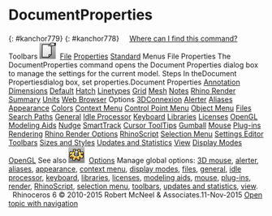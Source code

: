 ---
---


# DocumentProperties
{: #kanchor779}
{: #kanchor778}
 [![images/transparent.gif](images/transparent.gif)Where can I find this command?](javascript:void(0);) Toolbars
![images/documentproperties.png](images/documentproperties.png) [File](file-toolbar.html)  [Properties](properties-toolbar.html)  [Standard](standard-toolbar.html) 
Menus
File
Properties
The DocumentProperties command opens the Document Properties dialog box to manage the settings for the current model.
Steps
In theDocument Propertiesdialog box, set properties.Document Properties
 [Annotation](annotation.html) 
 [Dimensions](dimensions.html)  [Default](dimensions-style.html)  [Hatch](hatch.html)  [Linetypes](linetypes.html)  [Grid](grid.html) 
 [Mesh](mesh.html) 
 [Notes](notes.html) 
 [Rhino Render](rhino-render.html) 
 [Summary](summary.html) 
 [Units](units.html) 
 [Web Browser](webbrowser.html) 
Options
 [3DConnexion](3dconnexion.html) 
 [Alerter](alerter.html) 
 [Aliases](aliases.html) 
 [Appearance](appearance.html) 
 [Colors](appearance-colors.html) 
 [Context Menu](context-menu.html) 
 [Control Point Menu](context-menu.html#control-point-menu)  [Object Menu](context-menu.html#object-menu)  [Files](files.html) 
 [Search Paths](files-search-paths.html)  [General](general.html) 
 [Idle Processor](idleprocessor.html) 
 [Keyboard](keyboard.html) 
 [Libraries](libraries.html) 
 [Licenses](licenses.html) 
 [OpenGL](view-opengl.html) 
 [Modeling Aids](modeling-aids.html) 
 [Nudge](modeling-aids-nudge.html) 
 [SmartTrack](modeling-aids-smarttrack.html) 
 [Cursor ToolTips](modeling-aids-cursor-tooltips.html) 
 [Gumball](modeling-aids-gumball.html) 
 [Mouse](mouse.html) 
 [Plug-ins](plug-ins.html) 
 [Rendering](rendering.html) 
 [Rhino Render Options](rhino-render-options.html) 
 [RhinoScript](rhinoscript.html) 
 [Selection Menu](selection-menu.html) 
 [Settings Editor](advanced.html) 
 [Toolbars](toolbars.html) 
 [Sizes and Styles](toolbars-sizes-and-styles.html) 
 [Updates and Statistics](updates-and-statistics.html) 
 [View](view.html) 
 [Display Modes](view-displaymode-options.html) 
 [OpenGL](view-opengl.html) 
See also
![images/options.png](images/options.png) [Options](options.html) 
Manage global options: [3D mouse](3dconnexion.html), [alerter](alerter.html), [aliases](aliases.html), [appearance](appearance.html), [context menu](context-menu.html), [display modes](view-displaymode-options.html), [files](files.html), [general](general.html), [idle processor](idleprocessor.html), [keyboard](keyboard.html), [libraries](libraries.html), [licenses](licenses.html), [modeling aids](modeling-aids.html), [mouse](mouse.html), [plug-ins](plug-ins.html), [render](rendering.html), [RhinoScript](rhinoscript.html), [selection menu](selection-menu.html), [toolbars](toolbars.html), [updates and statistics](updates-and-statistics.html), [view](view.html).
&#160;
&#160;
Rhinoceros 6 © 2010-2015 Robert McNeel &amp; Associates.11-Nov-2015
 [Open topic with navigation](documentproperties.html) 

